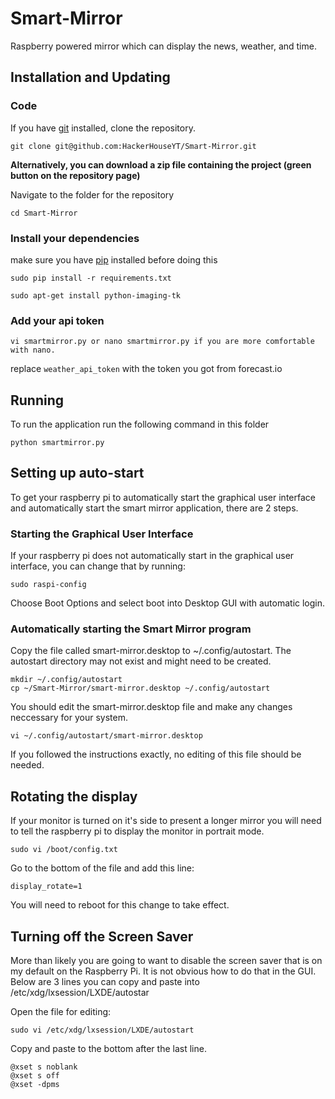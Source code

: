 # Smart-Mirror
Raspberry powered mirror which can display the news, weather, and time.

## Installation and Updating
### Code
If you have [git](https://git-scm.com/book/en/v2/Getting-Started-Installing-Git) installed, clone the repository.

```
git clone git@github.com:HackerHouseYT/Smart-Mirror.git
```

**Alternatively, you can download a zip file containing the project (green button on the repository page)**

Navigate to the folder for the repository

```
cd Smart-Mirror
```

### Install your dependencies 
make sure you have [pip](https://pip.pypa.io/en/stable/installing/) installed before doing this

```
sudo pip install -r requirements.txt
```

```
sudo apt-get install python-imaging-tk
```

### Add your api token

```
vi smartmirror.py or nano smartmirror.py if you are more comfortable with nano.
```

replace `weather_api_token` with the token you got from forecast.io

## Running
To run the application run the following command in this folder

```
python smartmirror.py
```

## Setting up auto-start
To get your raspberry pi to automatically start the graphical user interface and automatically start the smart mirror application, there are 2 steps.

### Starting the Graphical User Interface
If your raspberry pi does not automatically start in the graphical user interface, you can change that by running:
```
sudo raspi-config
```

  Choose Boot Options and select boot into Desktop GUI with automatic login.
  
### Automatically starting the Smart Mirror program

   Copy the file called smart-mirror.desktop to ~/.config/autostart.  The autostart directory may not exist and might need to be created.
   
   ```
   mkdir ~/.config/autostart
   cp ~/Smart-Mirror/smart-mirror.desktop ~/.config/autostart
   ```
   
   You should edit the smart-mirror.desktop file and make any changes neccessary for your system.
   
   ```
   vi ~/.config/autostart/smart-mirror.desktop
   ```
   
   If you followed the instructions exactly, no editing of this file should be needed.
   

## Rotating the display
If your monitor is turned on it's side to present a longer mirror you will need to tell the raspberry pi to display the monitor in portrait mode.  

```
sudo vi /boot/config.txt
```

Go to the bottom of the file and add this line:
```
display_rotate=1
```
You will need to reboot for this change to take effect.

## Turning off the Screen Saver
More than likely you are going to want to disable the screen saver that is on my default on the Raspberry Pi.  It is not obvious how to do that in the GUI.  Below are 3 lines you can copy and paste into /etc/xdg/lxsession/LXDE/autostar

Open the file for editing:
```
sudo vi /etc/xdg/lxsession/LXDE/autostart
```

Copy and paste to the bottom after the last line.
```
@xset s noblank 
@xset s off 
@xset -dpms
```
